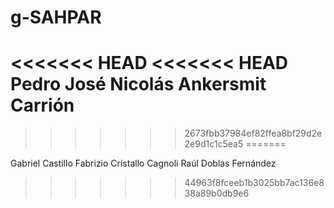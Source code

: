 # g-SAHPAR
<<<<<<< HEAD
<<<<<<< HEAD
Pedro José Nicolás Ankersmit Carrión
=======
>>>>>>> 2673fbb37984ef82ffea8bf29d2e2e9d1c1c5ea5
=======

Gabriel Castillo
Fabrizio Cristallo Cagnoli
Raúl Doblas Fernández
>>>>>>> 44963f8fceeb1b3025bb7ac136e838a89b0db9e6
